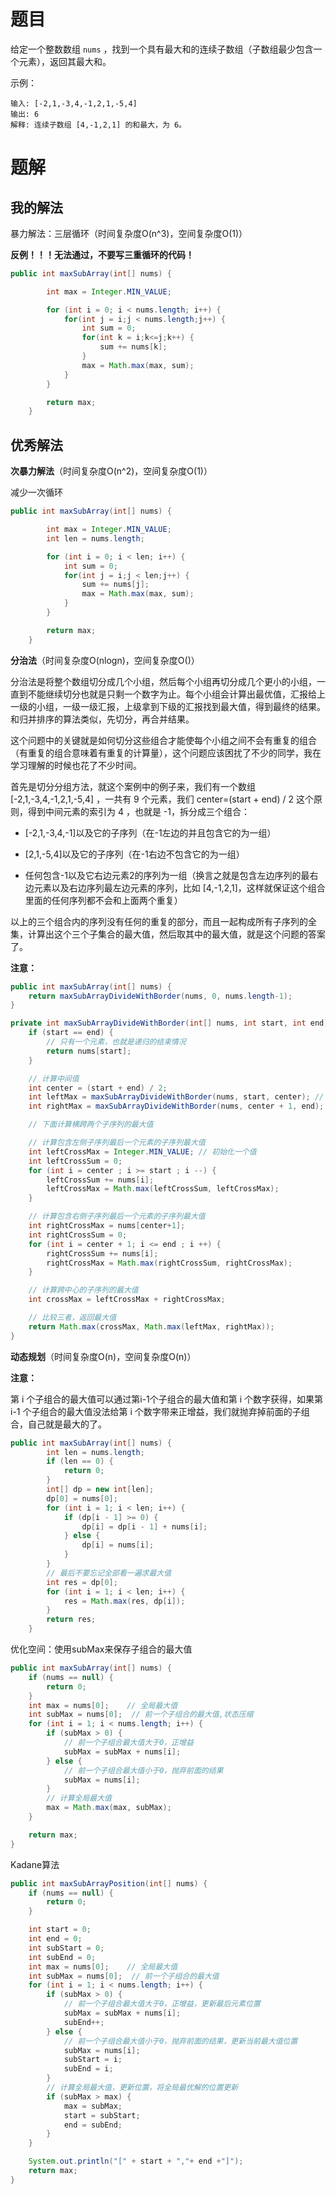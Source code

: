 # 题目

给定一个整数数组 `nums` ，找到一个具有最大和的连续子数组（子数组最少包含一个元素），返回其最大和。



示例：

```
输入: [-2,1,-3,4,-1,2,1,-5,4]
输出: 6
解释: 连续子数组 [4,-1,2,1] 的和最大，为 6。
```





# 题解

## 我的解法

暴力解法：三层循环（时间复杂度O(n^3)，空间复杂度O(1)）

**反例！！！无法通过，不要写三重循环的代码！**

```java
public int maxSubArray(int[] nums) {

		int max = Integer.MIN_VALUE;

		for (int i = 0; i < nums.length; i++) {
			for(int j = i;j < nums.length;j++) {
				int sum = 0;
				for(int k = i;k<=j;k++) {
					sum += nums[k];
				}
				max = Math.max(max, sum);
			}
		}

		return max;
	}
```



## 优秀解法

**次暴力解法**（时间复杂度O(n^2)，空间复杂度O(1)）

减少一次循环

```java
public int maxSubArray(int[] nums) {

		int max = Integer.MIN_VALUE;
		int len = nums.length;

		for (int i = 0; i < len; i++) {
			int sum = 0;
			for(int j = i;j < len;j++) {
				sum += nums[j];
				max = Math.max(max, sum);
			}
		}

		return max;
	}
```



**分治法**（时间复杂度O(nlogn)，空间复杂度O()）

分治法是将整个数组切分成几个小组，然后每个小组再切分成几个更小的小组，一直到不能继续切分也就是只剩一个数字为止。每个小组会计算出最优值，汇报给上一级的小组，一级一级汇报，上级拿到下级的汇报找到最大值，得到最终的结果。和归并排序的算法类似，先切分，再合并结果。

这个问题中的关键就是如何切分这些组合才能使每个小组之间不会有重复的组合（有重复的组合意味着有重复的计算量），这个问题应该困扰了不少的同学，我在学习理解的时候也花了不少时间。

首先是切分分组方法，就这个案例中的例子来，我们有一个数组 [-2,1,-3,4,-1,2,1,-5,4] ，一共有 9 个元素，我们 center=(start + end) / 2 这个原则，得到中间元素的索引为 4 ，也就是 -1，拆分成三个组合：

- [-2,1,-3,4,-1]以及它的子序列（在-1左边的并且包含它的为一组）

- [2,1,-5,4]以及它的子序列（在-1右边不包含它的为一组）

- 任何包含-1以及它右边元素2的序列为一组（换言之就是包含左边序列的最右边元素以及右边序列最左边元素的序列，比如 [4,-1,2,1]，这样就保证这个组合里面的任何序列都不会和上面两个重复）


以上的三个组合内的序列没有任何的重复的部分，而且一起构成所有子序列的全集，计算出这个三个子集合的最大值，然后取其中的最大值，就是这个问题的答案了。



**注意：**

```java
public int maxSubArray(int[] nums) {
    return maxSubArrayDivideWithBorder(nums, 0, nums.length-1);
}

private int maxSubArrayDivideWithBorder(int[] nums, int start, int end) {
    if (start == end) {
        // 只有一个元素，也就是递归的结束情况
        return nums[start];
    }

    // 计算中间值
    int center = (start + end) / 2;
    int leftMax = maxSubArrayDivideWithBorder(nums, start, center); // 计算左侧子序列最大值
    int rightMax = maxSubArrayDivideWithBorder(nums, center + 1, end); // 计算右侧子序列最大值

    // 下面计算横跨两个子序列的最大值

    // 计算包含左侧子序列最后一个元素的子序列最大值
    int leftCrossMax = Integer.MIN_VALUE; // 初始化一个值
    int leftCrossSum = 0;
    for (int i = center ; i >= start ; i --) {
        leftCrossSum += nums[i];
        leftCrossMax = Math.max(leftCrossSum, leftCrossMax);
    }

    // 计算包含右侧子序列最后一个元素的子序列最大值
    int rightCrossMax = nums[center+1];
    int rightCrossSum = 0;
    for (int i = center + 1; i <= end ; i ++) {
        rightCrossSum += nums[i];
        rightCrossMax = Math.max(rightCrossSum, rightCrossMax);
    }

    // 计算跨中心的子序列的最大值
    int crossMax = leftCrossMax + rightCrossMax;

    // 比较三者，返回最大值
    return Math.max(crossMax, Math.max(leftMax, rightMax));
}

```



**动态规划**（时间复杂度O(n)，空间复杂度O(n)）

**注意：**

第 i 个子组合的最大值可以通过第i-1个子组合的最大值和第 i 个数字获得，如果第 i-1 个子组合的最大值没法给第 i 个数字带来正增益，我们就抛弃掉前面的子组合，自己就是最大的了。

```java
public int maxSubArray(int[] nums) {
        int len = nums.length;
        if (len == 0) {
            return 0;
        }
        int[] dp = new int[len];
        dp[0] = nums[0];
        for (int i = 1; i < len; i++) {
            if (dp[i - 1] >= 0) {
                dp[i] = dp[i - 1] + nums[i];
            } else {
                dp[i] = nums[i];
            }
        }
        // 最后不要忘记全部看一遍求最大值
        int res = dp[0];
        for (int i = 1; i < len; i++) {
            res = Math.max(res, dp[i]);
        }
        return res;
    }
```

优化空间：使用subMax来保存子组合的最大值

```java
public int maxSubArray(int[] nums) {
    if (nums == null) {
        return 0;
    }
    int max = nums[0];    // 全局最大值
    int subMax = nums[0];  // 前一个子组合的最大值,状态压缩
    for (int i = 1; i < nums.length; i++) {
        if (subMax > 0) {
            // 前一个子组合最大值大于0，正增益
            subMax = subMax + nums[i];
        } else {
            // 前一个子组合最大值小于0，抛弃前面的结果
            subMax = nums[i];
        }
        // 计算全局最大值
        max = Math.max(max, subMax);
    }

    return max;
}

```



Kadane算法

```java
public int maxSubArrayPosition(int[] nums) {
    if (nums == null) {
        return 0;
    }

    int start = 0;
    int end = 0;
    int subStart = 0;
    int subEnd = 0;
    int max = nums[0];    // 全局最大值
    int subMax = nums[0];  // 前一个子组合的最大值
    for (int i = 1; i < nums.length; i++) {
        if (subMax > 0) {
            // 前一个子组合最大值大于0，正增益，更新最后元素位置
            subMax = subMax + nums[i];
            subEnd++;
        } else {
            // 前一个子组合最大值小于0，抛弃前面的结果，更新当前最大值位置
            subMax = nums[i];
            subStart = i;
            subEnd = i;
        }
        // 计算全局最大值，更新位置，将全局最优解的位置更新
        if (subMax > max) {
            max = subMax;
            start = subStart;
            end = subEnd;
        }
    }

    System.out.println("[" + start + ","+ end +"]");
    return max;
}
```





